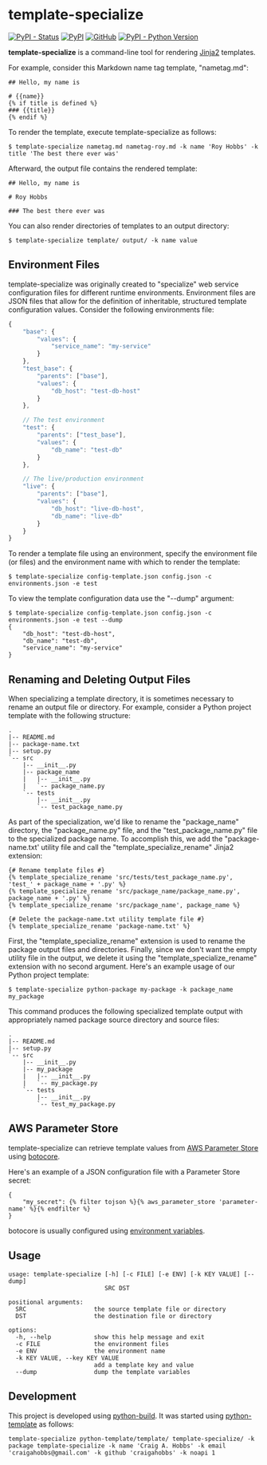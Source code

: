 # template-specialize

[![PyPI - Status](https://img.shields.io/pypi/status/template-specialize)](https://pypi.org/project/template-specialize/)
[![PyPI](https://img.shields.io/pypi/v/template-specialize)](https://pypi.org/project/template-specialize/)
[![GitHub](https://img.shields.io/github/license/craigahobbs/template-specialize)](https://github.com/craigahobbs/template-specialize/blob/main/LICENSE)
[![PyPI - Python Version](https://img.shields.io/pypi/pyversions/template-specialize)](https://pypi.org/project/template-specialize/)

**template-specialize** is a command-line tool for rendering
[Jinja2](https://jinja.palletsprojects.com/en/3.0.x/templates/)
templates.

For example, consider this Markdown name tag template, "nametag.md":

``` jinja2
## Hello, my name is

# {{name}}
{% if title is defined %}
### {{title}}
{% endif %}
```

To render the template, execute template-specialize as follows:

```
$ template-specialize nametag.md nametag-roy.md -k name 'Roy Hobbs' -k title 'The best there ever was'
```

Afterward, the output file contains the rendered template:

```
## Hello, my name is

# Roy Hobbs

### The best there ever was
```

You can also render directories of templates to an output directory:

```
$ template-specialize template/ output/ -k name value
```


## Environment Files

template-specialize was originally created to "specialize" web service configuration files for different runtime
environments. Environment files are JSON files that allow for the definition of inheritable, structured template
configuration values. Consider the following environments file:

``` javascript
{
    "base": {
        "values": {
            "service_name": "my-service"
        }
    },
    "test_base": {
        "parents": ["base"],
        "values": {
            "db_host": "test-db-host"
        }
    },

    // The test environment
    "test": {
        "parents": ["test_base"],
        "values": {
            "db_name": "test-db"
        }
    },

    // The live/production environment
    "live": {
        "parents": ["base"],
        "values": {
            "db_host": "live-db-host",
            "db_name": "live-db"
        }
    }
}
```

To render a template file using an environment, specify the environment file (or files) and the environment name with
which to render the template:

```
$ template-specialize config-template.json config.json -c environments.json -e test
```

To view the template configuration data use the "--dump" argument:

```
$ template-specialize config-template.json config.json -c environments.json -e test --dump
{
    "db_host": "test-db-host",
    "db_name": "test-db",
    "service_name": "my-service"
}
```


## Renaming and Deleting Output Files

When specializing a template directory, it is sometimes necessary to rename an output file or directory. For example,
consider a Python project template with the following structure:

```
.
|-- README.md
|-- package-name.txt
|-- setup.py
`-- src
    |-- __init__.py
    |-- package_name
    |   |-- __init__.py
    |   `-- package_name.py
    `-- tests
        |-- __init__.py
        `-- test_package_name.py
```

As part of the specialization, we'd like to rename the "package_name" directory, the "package_name.py" file, and the
"test_package_name.py" file to the specialized package name. To accomplish this, we add the "package-name.txt' utility
file and call the "template_specialize_rename" Jinja2 extension:

``` jinja2
{# Rename template files #}
{% template_specialize_rename 'src/tests/test_package_name.py', 'test_' + package_name + '.py' %}
{% template_specialize_rename 'src/package_name/package_name.py', package_name + '.py' %}
{% template_specialize_rename 'src/package_name', package_name %}

{# Delete the package-name.txt utility template file #}
{% template_specialize_rename 'package-name.txt' %}
```

First, the "template_specialize_rename" extension is used to rename the package output files and directories. Finally,
since we don't want the empty utility file in the output, we delete it using the "template_specialize_rename" extension
with no second argument. Here's an example usage of our Python project template:

```
$ template-specialize python-package my-package -k package_name my_package
```

This command produces the following specialized template output with appropriately named package source directory and
source files:

```
.
|-- README.md
|-- setup.py
`-- src
    |-- __init__.py
    |-- my_package
    |   |-- __init__.py
    |   `-- my_package.py
    `-- tests
        |-- __init__.py
        `-- test_my_package.py
```


## AWS Parameter Store

template-specialize can retrieve template values from
[AWS Parameter Store](https://docs.aws.amazon.com/systems-manager/latest/userguide/systems-manager-parameter-store.html)
using
[botocore](https://pypi.org/project/botocore/).

Here's an example of a JSON configuration file with a Parameter Store secret:

``` jinja2
{
    "my_secret": {% filter tojson %}{% aws_parameter_store 'parameter-name' %}{% endfilter %}
}
```

botocore is usually configured using
[environment variables](https://boto3.amazonaws.com/v1/documentation/api/latest/guide/configuration.html#using-environment-variables).


## Usage

```
usage: template-specialize [-h] [-c FILE] [-e ENV] [-k KEY VALUE] [--dump]
                           SRC DST

positional arguments:
  SRC                   the source template file or directory
  DST                   the destination file or directory

options:
  -h, --help            show this help message and exit
  -c FILE               the environment files
  -e ENV                the environment name
  -k KEY VALUE, --key KEY VALUE
                        add a template key and value
  --dump                dump the template variables
```


## Development

This project is developed using [python-build](https://github.com/craigahobbs/python-build#readme). It was started
using [python-template](https://github.com/craigahobbs/python-template#readme) as follows:

```
template-specialize python-template/template/ template-specialize/ -k package template-specialize -k name 'Craig A. Hobbs' -k email 'craigahobbs@gmail.com' -k github 'craigahobbs' -k noapi 1
```
